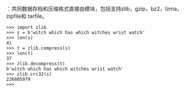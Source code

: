 ：共同数据存档和压缩格式直接由模块，包括支持zlib，gzip，bz2，lzma，zipfile和 tarfile。

```
>>> import zlib
>>> s = b'witch which has which witches wrist watch'
>>> len(s)
41
>>> t = zlib.compress(s)
>>> len(t)
37
>>> zlib.decompress(t)
b'witch which has which witches wrist watch'
>>> zlib.crc32(s)
226805979
>>>

```




